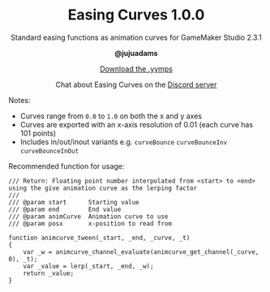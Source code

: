 <h1 align="center">Easing Curves 1.0.0</h1>

<p align="center">Standard easing functions as animation curves for GameMaker Studio 2.3.1</p>

<p align="center"><b>@jujuadams</b></p>

<p align="center"><a href="https://github.com/JujuAdams/Easing-Curves/releases/tag/1.0.0">Download the .yymps</a></p>
<p align="center">Chat about Easing Curves on the <a href="https://discord.gg/8krYCqr">Discord server</a></p>

Notes:
- Curves range from `0.0` to `1.0` on both the x and y axes
- Curves are exported with an x-axis resolution of 0.01 (each curve has 101 points)
- Includes in/out/inout variants e.g. `curveBounce` `curveBounceInv` `curveBounceInOut`

Recommended function for usage:
```
/// Return: Floating point number interpolated from <start> to <end> using the give animation curve as the lerping factor
/// 
/// @param start      Starting value
/// @param end        End value
/// @param animCurve  Animation curve to use
/// @param posx       x-position to read from

function animcurve_tween(_start, _end, _curve, _t)
{
    var _w = animcurve_channel_evaluate(animcurve_get_channel(_curve, 0), _t);
    var _value = lerp(_start, _end, _w);
    return _value;
}
```
